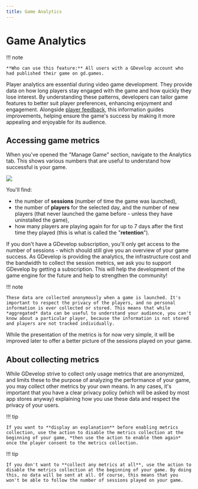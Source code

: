 ```yaml
---
title: Game Analytics
---
```


# Game Analytics


!!! note

    **Who can use this feature:** All users with a GDevelop account who had published their game on gd.games.

Player analytics are essential during video game development. They provide data on how long players stay engaged with the game and how quickly they lose interest.
By understanding these patterns, developers can tailor game features to better suit player preferences, enhancing enjoyment and engagement.
Alongside [player feedback](/gdevelop5/interface/games-dashboard/player-feedback/), this information guides improvements, helping ensure the game's success by making it more appealing and enjoyable for its audience.

## Accessing game metrics

When you've opened the "Manage Game" section, navigate to the Analytics tab. This shows various numbers that are useful to understand how successful is your game.

![](/gdevelop5/interface/games-dashboard/pasted/20201125-192056.png)

You'll find:

- the number of **sessions** (number of time the game was launched),
- the number of **players** for the selected day, and the number of new players (that never launched the game before - unless they have uninstalled the game),
- how many players are playing again for for up to 7 days after the first time they played (this is what is called the "**retention**").

If you don't have a GDevelop subscription, you'll only get access to the number of sessions - which should still give you an overview of your game success. As GDevelop is providing the analytics, the infrastructure cost and the bandwidth to collect the session metrics, we ask you to support GDevelop by getting a subscription. This will help the development of the game engine for the future and help to strengthen the community!

!!! note

    These data are collected anonymously when a game is launched. It's important to respect the privacy of the players, and no personal information is ever collected or stored. This means that while *aggregated* data can be useful to understand your audience, you can't know about a particular player, because the information is not stored and players are not tracked individually.

While the presentation of the metrics is for now very simple, it will be improved later to offer a better picture of the sessions played on your game.

## About collecting metrics

While GDevelop strive to collect only usage metrics that are anonymized, and limits these to the purpose of analyzing the performance of your game, you may collect other metrics by your own means. In any cases, it's important that you have a clear privacy policy (which will be asked by most app stores anyway) explaining how you use these data and respect the privacy of your users.

!!! tip

    If you want to **display an explanation** before enabling metrics collection, use the action to disable the metrics collection at the beginning of your game, *then use the action to enable them again* once the player consent to the metrics collection.

!!! tip

    If you don't want to **collect any metrics at all**, use the action to disable the metrics collection at the beginning of your game. By doing this, no data will be sent at all. Of course, this means that you won't be able to follow the number of sessions played on your game.
